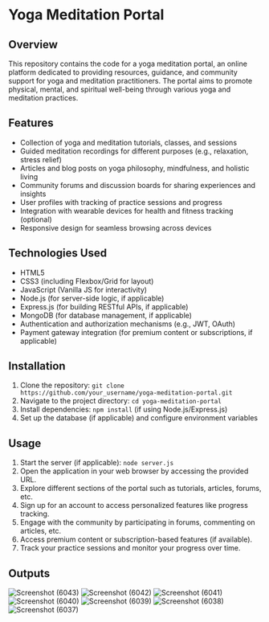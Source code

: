 # Yoga Meditation Portal

## Overview
This repository contains the code for a yoga meditation portal, an online platform dedicated to providing resources, guidance, and community support for yoga and meditation practitioners. The portal aims to promote physical, mental, and spiritual well-being through various yoga and meditation practices.

## Features
- Collection of yoga and meditation tutorials, classes, and sessions
- Guided meditation recordings for different purposes (e.g., relaxation, stress relief)
- Articles and blog posts on yoga philosophy, mindfulness, and holistic living
- Community forums and discussion boards for sharing experiences and insights
- User profiles with tracking of practice sessions and progress
- Integration with wearable devices for health and fitness tracking (optional)
- Responsive design for seamless browsing across devices

## Technologies Used
- HTML5
- CSS3 (including Flexbox/Grid for layout)
- JavaScript (Vanilla JS for interactivity)
- Node.js (for server-side logic, if applicable)
- Express.js (for building RESTful APIs, if applicable)
- MongoDB (for database management, if applicable)
- Authentication and authorization mechanisms (e.g., JWT, OAuth)
- Payment gateway integration (for premium content or subscriptions, if applicable)

## Installation
1. Clone the repository: `git clone https://github.com/your_username/yoga-meditation-portal.git`
2. Navigate to the project directory: `cd yoga-meditation-portal`
3. Install dependencies: `npm install` (if using Node.js/Express.js)
4. Set up the database (if applicable) and configure environment variables

## Usage
1. Start the server (if applicable): `node server.js`
2. Open the application in your web browser by accessing the provided URL.
3. Explore different sections of the portal such as tutorials, articles, forums, etc.
4. Sign up for an account to access personalized features like progress tracking.
5. Engage with the community by participating in forums, commenting on articles, etc.
6. Access premium content or subscription-based features (if available).
7. Track your practice sessions and monitor your progress over time.


## Outputs
![Screenshot (6043)](https://github.com/ManishGupta03/Yoga-Meditation-Portal/assets/117648576/37c21512-1315-4b06-a962-f9f2cd453f3c)
![Screenshot (6042)](https://github.com/ManishGupta03/Yoga-Meditation-Portal/assets/117648576/13854218-3781-4c0e-9dbd-393da15b4b26)
![Screenshot (6041)](https://github.com/ManishGupta03/Yoga-Meditation-Portal/assets/117648576/60132838-624b-4634-ab1b-2c37c29fe355)
![Screenshot (6040)](https://github.com/ManishGupta03/Yoga-Meditation-Portal/assets/117648576/af183521-9924-4c8d-b9d4-fb69e9264f26)
![Screenshot (6039)](https://github.com/ManishGupta03/Yoga-Meditation-Portal/assets/117648576/69fbdbd8-3ac8-47f7-b686-60ad8f092183)
![Screenshot (6038)](https://github.com/ManishGupta03/Yoga-Meditation-Portal/assets/117648576/de3ceeb0-767b-4dae-be1f-402f75b36b3a)
![Screenshot (6037)](https://github.com/ManishGupta03/Yoga-Meditation-Portal/assets/117648576/eeff843a-fc6e-4e3c-87ab-319b0c5a1bcb)
